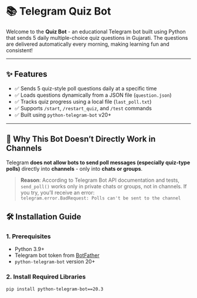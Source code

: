 # 📚 Telegram Quiz Bot

Welcome to the **Quiz Bot** - an educational Telegram bot built using Python that sends 5 daily multiple-choice quiz questions in Gujarati. The questions are delivered automatically every morning, making learning fun and consistent!

---

## ✨ Features

- ✅ Sends 5 quiz-style poll questions daily at a specific time
- ✅ Loads questions dynamically from a JSON file (`question.json`)
- ✅ Tracks quiz progress using a local file (`last_poll.txt`)
- ✅ Supports `/start`, `/restart_quiz`, and `/test` commands
- ✅ Built using `python-telegram-bot` v20+

---

## 🚫 Why This Bot Doesn’t Directly Work in Channels

Telegram **does not allow bots to send poll messages (especially quiz-type polls)** directly into **channels** - only into **chats or groups**.

> **Reason**: According to Telegram Bot API documentation and tests, `send_poll()` works only in private chats or groups, not in channels. If you try, you’ll receive an error:  
> `telegram.error.BadRequest: Polls can't be sent to the channel`

## 🛠 Installation Guide

### 1. Prerequisites

- Python 3.9+
- Telegram bot token from [BotFather](https://t.me/botfather)
- `python-telegram-bot` version 20+

### 2. Install Required Libraries

```bash
pip install python-telegram-bot==20.3
